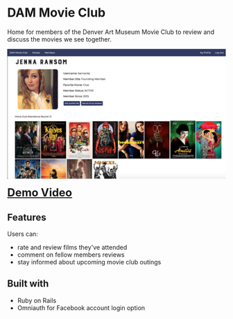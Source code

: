# DAM Movie Club 

Home for members of the Denver Art Museum Movie Club to review and discuss the movies we see together. 

<img src='app/assets/images/prof_screenshot.png' alt="Movie Club Screenshot">

<a href="https://youtu.be/7x5wB5FpZm0" style="font-size: 1.8em"><strong>Demo Video</strong></a>

## Features
Users can: 
- rate and review films they've attended
- comment on fellow members reviews
- stay informed about upcoming movie club outings

## Built with

 - Ruby on Rails
 - Omniauth for Facebook account login option
